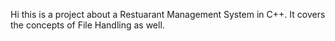 Hi this is a project about a Restuarant Management System in C++. It covers the concepts of File Handling as well.
